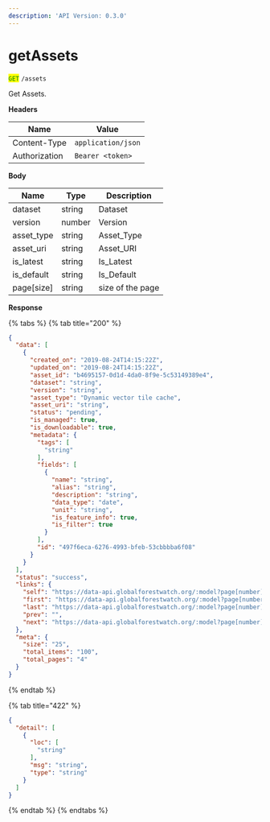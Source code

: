 ```yaml
---
description: 'API Version: 0.3.0'
---
```


# getAssets

<mark style="color:green;">`GET`</mark> `/assets`

Get Assets.

**Headers**

| Name          | Value              |
| ------------- | ------------------ |
| Content-Type  | `application/json` |
| Authorization | `Bearer <token>`   |

**Body**

| Name        | Type   | Description      |
| ----------- | ------ | ---------------- |
| dataset     | string | Dataset          |
| version     | number | Version          |
| asset\_type | string | Asset\_Type      |
| asset\_uri  | string | Asset\_URI       |
| is\_latest  | string | Is\_Latest       |
| is\_default | string | Is\_Default      |
| page\[size] | string | size of the page |

**Response**

{% tabs %}
{% tab title="200" %}
```json
{
  "data": [
    {
      "created_on": "2019-08-24T14:15:22Z",
      "updated_on": "2019-08-24T14:15:22Z",
      "asset_id": "b4695157-0d1d-4da0-8f9e-5c53149389e4",
      "dataset": "string",
      "version": "string",
      "asset_type": "Dynamic vector tile cache",
      "asset_uri": "string",
      "status": "pending",
      "is_managed": true,
      "is_downloadable": true,
      "metadata": {
        "tags": [
          "string"
        ],
        "fields": [
          {
            "name": "string",
            "alias": "string",
            "description": "string",
            "data_type": "date",
            "unit": "string",
            "is_feature_info": true,
            "is_filter": true
          }
        ],
        "id": "497f6eca-6276-4993-bfeb-53cbbbba6f08"
      }
    }
  ],
  "status": "success",
  "links": {
    "self": "https://data-api.globalforestwatch.org/:model?page[number]=1&page[size]=25",
    "first": "https://data-api.globalforestwatch.org/:model?page[number]=1&page[size]=25",
    "last": "https://data-api.globalforestwatch.org/:model?page[number]=4&page[size]=25",
    "prev": "",
    "next": "https://data-api.globalforestwatch.org/:model?page[number]=2&page[size]=25"
  },
  "meta": {
    "size": "25",
    "total_items": "100",
    "total_pages": "4"
  }
}
```
{% endtab %}

{% tab title="422" %}
```json
{
  "detail": [
    {
      "loc": [
        "string"
      ],
      "msg": "string",
      "type": "string"
    }
  ]
}
```
{% endtab %}
{% endtabs %}
